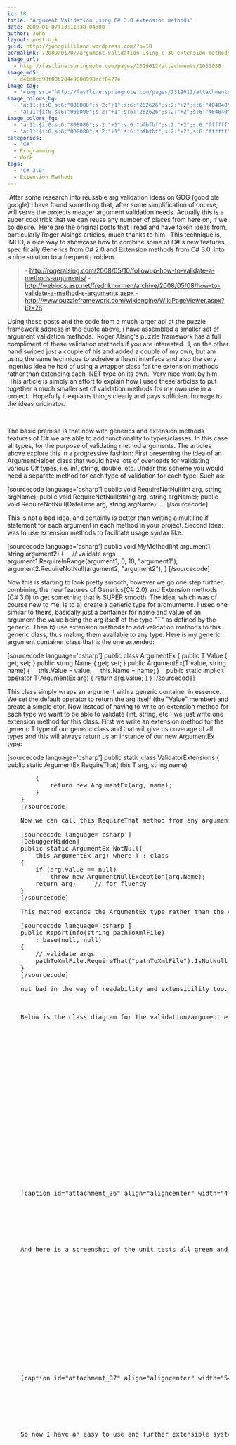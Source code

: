 ```yaml
---
id: 18
title: 'Argument Validation using C# 3.0 extension methods'
date: 2009-01-07T13:11:38-04:00
author: John
layout: post.njk
guid: http://johngilliland.wordpress.com/?p=18
permalink: /2009/01/07/argument-validation-using-c-30-extension-methods/
image_url:
  - http://fastline.springnote.com/pages/2319612/attachments/1035080
image_md5:
  - d41d8cd98f00b204e9800998ecf8427e
image_tag:
  - '<img src="http://fastline.springnote.com/pages/2319612/attachments/1035080?w=840" class="attachment" title="Extensions.Classes(1).png"   alt="Extensions.Classes(1).png"  />'
image_colors_bg:
  - 'a:11:{i:0;s:6:"000000";s:2:"+1";s:6:"262626";s:2:"+2";s:6:"404040";s:2:"+3";s:6:"808080";s:2:"+4";s:6:"bfbfbf";s:2:"+5";s:6:"e6e6e6";i:-1;s:6:"000000";i:-2;s:6:"000000";i:-3;s:6:"000000";i:-4;s:6:"000000";i:-5;s:6:"000000";}'
  - 'a:11:{i:0;s:6:"000000";s:2:"+1";s:6:"262626";s:2:"+2";s:6:"404040";s:2:"+3";s:6:"808080";s:2:"+4";s:6:"bfbfbf";s:2:"+5";s:6:"e6e6e6";i:-1;s:6:"000000";i:-2;s:6:"000000";i:-3;s:6:"000000";i:-4;s:6:"000000";i:-5;s:6:"000000";}'
image_colors_fg:
  - 'a:11:{i:0;s:6:"808080";s:2:"+1";s:6:"bfbfbf";s:2:"+2";s:6:"ffffff";s:2:"+3";s:6:"000000";s:2:"+4";s:6:"000000";s:2:"+5";s:6:"000000";i:-1;s:6:"808080";i:-2;s:6:"808080";i:-3;s:6:"808080";i:-4;s:6:"808080";i:-5;s:6:"808080";}'
  - 'a:11:{i:0;s:6:"808080";s:2:"+1";s:6:"bfbfbf";s:2:"+2";s:6:"ffffff";s:2:"+3";s:6:"000000";s:2:"+4";s:6:"000000";s:2:"+5";s:6:"000000";i:-1;s:6:"808080";i:-2;s:6:"808080";i:-3;s:6:"808080";i:-4;s:6:"808080";i:-5;s:6:"808080";}'
categories:
  - 'C#'
  - Programming
  - Work
tags:
  - 'C# 3.0'
  - Extension Methods
---
```

 After some research into reusable arg validation ideas on GOG (good ole google) I have found something that, after some simplification of course, will serve the projects meager argument validation needs. Actually this is a super cool trick that we can reuse any number of places from here on, if we so desire.  Here are the original posts that I read and have taken ideas from, particularly Roger Alsings articles, much thanks to him.  This technique is, IMHO, a nice way to showcase how to combine some of C#'s new features, specifically Generics from C# 2.0 and Extension methods from C# 3.0, into a nice solution to a frequent problem.  
<blockquote>- <a href="http://rogeralsing.com/2008/05/10/followup-how-to-validate-a-methods-arguments/">http://rogeralsing.com/2008/05/10/followup-how-to-validate-a-methods-arguments/</a>
- <a href="http://weblogs.asp.net/fredriknormen/archive/2008/05/08/how-to-validate-a-method-s-arguments.aspx">http://weblogs.asp.net/fredriknormen/archive/2008/05/08/how-to-validate-a-method-s-arguments.aspx
</a>- <a href="http://www.puzzleframework.com/wikiengine/WikiPageViewer.aspx?ID=78">http://www.puzzleframework.com/wikiengine/WikiPageViewer.aspx?ID=78</a></blockquote>
Using these posts and the code from a much larger api at the puzzle framework address in the quote above, i have assembled a smaller set of argument validation methods.  Roger Alsing's puzzle framework has a full compliment of these validation methods if you are interested.  I, on the other hand swiped just a couple of his and added a couple of my own, but am using the same technique to acheive a fluent interface and also the very ingenius idea he had of using a wrapper class for the extension methods rather than extending each .NET type on its own.  Very nice work by him.  This article is simply an effort to explain how I used these articles to put together a much smaller set of validation methods for my own use in a project.  Hopefully it explains things clearly and pays sufficient homage to the ideas originator.

 

The basic premise is that now with generics and extension methods features of C# we are able to add functionality to types/classes. In this case all types, for the purpose of validating method arguments. The articles above explore this in a progressive fashion: First presenting the idea of an ArgumentHelper class that would have lots of overloads for validating various C# types, i.e. int, string, double, etc. Under this scheme you would need a separate method for each type of validation for each type. Such as:

[sourcecode language='csharp']
public void RequireNotNull(int arg, string argName);
public void RequireNotNull(string arg, string argName);
public void RequireNotNull(DateTime arg, string argName);
...
[/sourcecode]

This is not a bad idea, and certainly is better than writing a multiline if statement for each argument in each method in your project. Second Idea: was to use extension methods to facilitate usage syntax like:

[sourcecode language='csharp']
public void MyMethod(int argument1, string argument2)
{
    // validate args
    argument1.RequireInRange(argument1, 0, 10, "argument1");
    argument2.RequireNotNull(argument2, "argument2");
}
[/sourcecode]

Now this is starting to look pretty smooth, however we go one step further, combining the new features of Generics(C# 2.0) and Extension methods (C# 3.0) to get something that is SUPER smooth. The idea, which was of course new to me, is to a) create a generic type for argmuments. I used one similar to theirs, basically just a container for name and value of an argument the value being the arg itself of the type "T" as defined by the generic. Then b) use extension methods to add validation methods to this generic class, thus making them available to any type. Here is my generic argument container class that is the one extended:

[sourcecode language='csharp']
public class ArgumentEx
{
    public T Value { get; set; }
    public string Name { get; set; }
    public ArgumentEx(T value, string name)
    {
        this.Value = value;
        this.Name = name;
    }   
    public static implicit operator T(ArgumentEx arg)
    {
        return arg.Value;
    }
}
[/sourcecode]

This class simply wraps an argument with a generic container in essence. We set the default operator to return the arg itself (the "Value" member) and create a simple ctor. Now instead of having to write an extension method for each type we want to be able to validate (int, string, etc.) we just write one extension method for this class. First we write an extension method for the generic T type of our generic class and that will give us coverage of all types and this will always return us an instance of our new ArgumentEx type:

[sourcecode language='csharp']
public static class ValidatorExtensions
{
    public static ArgumentEx RequireThat(
        this T arg, string name)</pre>
<pre style="padding-left:30px;">    {
        return new ArgumentEx(arg, name);
    }
}
[/sourcecode]

Now we can call this RequireThat method from any argument we pass in to any method and we will get back our ArgumentEx class which we have extended with validation methods such as this:

[sourcecode language='csharp']
[DebuggerHidden]
public static ArgumentEx NotNull(
    this ArgumentEx arg) where T : class
{           
    if (arg.Value == null)
        throw new ArgumentNullException(arg.Name);
    return arg;     // for fluency
}
[/sourcecode]

This method extends the ArgumentEx type rather than the generic T type so we have all of our extension methods hanging off of the wrapper class. This setup is a touch abstract but it allows us to do super pretty things like this:

[sourcecode language='csharp']
public ReportInfo(string pathToXmlFile)
    : base(null, null)         
{
    // validate args
    pathToXmlFile.RequireThat("pathToXmlFile").IsNotNull();           
}
[/sourcecode]

not bad in the way of readability and extensibility too. Because the extension methods return the arg instance every time you can chain calls as well.

 

Below is the class diagram for the validation/argument extensions.  There are a few string extensions too added for convenience...

 

[caption id="attachment_36" align="aligncenter" width="410" caption="Class diagram for the validation extension classes."]<a href="/assets/images/extensionsclasses.png"><img class="size-full wp-image-36 " title="Validation Extension Classes" src="/assets/images/extensionsclasses.png" alt="Class diagram for the validation extension classes." width="410" height="350" /></a>[/caption]

 

 

 

And here is a screenshot of the unit tests all green and pretty!

 

[caption id="attachment_37" align="aligncenter" width="545" caption="A screenshot of the pretty green unit test results!"]<a href="/assets/images/extenstionsunittests.png"><img class="size-full wp-image-37 " title="Validation Extension UnitTests" src="/assets/images/extenstionsunittests.png" alt="A screenshot of the pretty green unit test results!" width="545" height="242" /></a>[/caption]

 

 

 

So now I have an easy to use and further extensible system for validating method arguments with out having to write if/throw constructs over and over inside of each method.  This promotes better code because the easier it is to validate my arguments the more likely it is that I will do a thorough job of it.
